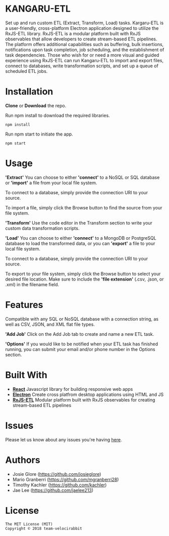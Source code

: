 # KANGARU-ETL

Set up and run custom ETL (Extract, Transform, Load) tasks.
Kargaru-ETL is a user-friendly, cross-platform Electron application designed to utilize the RxJS-ETL library. RxJS-ETL is a modular platform built with RxJS observables that allow developers to create stream-based ETL pipelines. The platform offers additional capabilities such as buffering, bulk insertions, notifications upon task completion, job scheduling, and the establishment of task dependencies. Those who wish for or need a more visual and guided experience using RxJS-ETL can run Kangaru-ETL to import and export files, connect to databases, write transformation scripts, and set up a queue of scheduled ETL jobs.



# Installation

**Clone** or **Download** the repo.

Run npm install to download the required libraries.

```
npm install
```

Run npm start to initiate the app.

```
npm start
```

# Usage

**'Extract'** 
You can choose to either **'connect'** to a NoSQL or SQL database or **'import'** a file from your local file system. 

To connect to a database, simply provide the connection URI to your source. 

To import a file, simply click the Browse button to find the source from your file system.


**'Transform'** 
Use the code editor in the Transform section to write your custom data transformation scripts.

**'Load'**
You can choose to either **'connect'** to a MongoDB or PostgreSQL database to load the transformed data, or you can **'export'** a file to your local file system. 

To connect to a database, simply provide the connection URI to your source. 

To export to your file system, simply click the Browse button to select your desired file location. Make sure to include the **'file extension'** (.csv, .json, or .xml) in the filename field.


# Features
Compatible with any SQL or NoSQL database with a connection string, as well as CSV, JSON, and XML flat file types.

**'Add Job'**
Click on the Add Job tab to create and name a new ETL task.

**'Options'**
If you would like to be notified when your ETL task has finished running, you can submit your email and/or phone number in the Options section.


# Built With
- **[React](https://github.com/facebook/react)** Javascript library for building responsive web apps
- **[Electron](https://github.com/electron/electron)** Create cross platfrom desktop applications using HTML and JS
- **[RxJS-ETL](https://github.com/team-velocirabbit/rx-etl)** Modular platform built with RxJS observables for creating stream-based ETL pipelines


# Issues
Please let us know about any issues you're having [here](https://github.com/team-velocirabbit/kangaru/issues).


# Authors
- Josie Glore (https://github.com/josieglore)
- Mario Granberri (https://github.com/mgranberri28)
- Timothy Kachler (https://github.com/kachler)
- Jae Lee (https://github.com/jaelee213)

# License
```
The MIT License (MIT)
Copyright © 2018 team-velocirabbit

```
